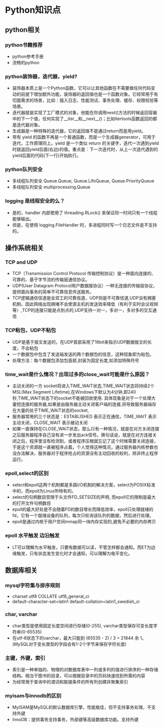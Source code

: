 # Python知识点

## python相关

### python书籍推荐
- python参考手册
- 流畅的python

### python装饰器，迭代器，yield?
- 装饰器本质上是一个Python函数，它可以让其他函数在不需要做任何代码变动的前提下增加额外功能，装饰器的返回值也是一个函数对象。它经常用于有切面需求的场景，比如：插入日志、性能测试、事务处理、缓存、权限校验等场景。
- 迭代器就是实现了工厂模式的对象，他能在你调用next()方法的时候返回容器中的下一个值，任何实现了__iter__和__next__()；比如itertools函数返回的都是迭代器对象。
- 生成器是一种特殊的迭代器，它的返回值不是通过return而是用yield。
- 带有 yield 的函数不再是一个普通函数，而是一个生成器generator，可用于迭代，工作原理同上。yield 是一个类似 return 的关键字，迭代一次遇到yield时就返回yield后面(右边)的值。重点是：下一次迭代时，从上一次迭代遇到的yield后面的代码(下一行)开始执行。

### python队列安全
- 多线程队列安全 Queue.Queue, Queue.LifoQueue, Queue.PriorityQueue
- 多线程队列安全 multiprocessing.Queue

### logging 是线程安全的么？
- 是的，handler 内部使用了 threading.RLock() 来保证同一时间只有一个线程能够输出。
- 但是，在使用 logging.FileHandler 时，多进程同时写一个日志文件是不支持的。

## 操作系统相关

### TCP and UDP
- TCP（Transmission Control Protocol 传输控制协议）是一种面向连接的、可靠的、基于字节流的传输层通信协议。
- UDP(User Datagram Protocol用户数据报协议）一种无连接的传输层协议，提供面向事务的简单不可靠信息传送服务。
- TCP逻辑通信信道是全双工的可靠信道，UDP则是不可靠信道,UDP没有拥塞机制，因此网络出现拥堵不会使源主机的发送效率降低（有利于实时会议视频等）,TCP的连接只能是点到点的,UDP支持一对一，多对一，多对多的交互通信

### TCP粘包，UDP不粘包
- UDP是基于报文发送的，在UDP首部采用了16bit来指示UDP数据报文的长度，不会粘包
- 一个数据包中包含了发送端发送的两个数据包的信息，这种现象即为粘包。
- 处理方法：每个数据包添加包首部,封装为固定长度,如添加特殊符号

### time_wait是什么情况？出现过多的close_wait可能是什么原因？
- 主动关闭的一方 socket将进入TIME_WAIT状态,TIME_WAIT状态将持续2个MSL(Max Segment Lifetime),在Windows下默认为4分钟,即240秒,TIME_WAIT状态下的socket不能被回收使用. 具体现象是对于一个处理大量短连接的服务器,如果是由服务器主动关闭客户端的连接,将导致服务器端存在大量的处于TIME_WAIT状态的socket, 
- 服务器常用的三个状态是：ESTABLISHED 表示正在通信，TIME_WAIT 表示主动关闭，CLOSE_WAIT 表示被动关闭
- 如果一直保持在CLOSE_WAIT状态，那么只有一种情况，就是在对方关闭连接之后服务器程序自己没有进一步发出ack信号。换句话说，就是在对方连接关闭之后，程序里没有检测到，或者程序压根就忘记了这个时候需要关闭连接，于是这个资源就一直被程序占着。个人觉得这种情况，通过服务器内核参数也没办法解决，服务器对于程序抢占的资源没有主动回收的权利，除非终止程序运行。

### epoll,select的区别
- select和epoll这两个机制都是多路I/O机制的解决方案，select为POSIX标准中的，而epoll为Linux所特有的。
- select的句柄数目受限于头文件FD_SETSIZE的声明, 而epoll它的限制是最大的打开文件句柄数目
- epoll的最大好处是不会随着FD的数目增长而降低效率，epoll只处理就绪的fd，它有一个就绪设备的队列，每次只轮询该队列的数据，然后进行处理。
- epoll是通过内核于用户空间mmap同一块内存实现的,避免不必要的内存拷贝

### epoll 水平触发 边沿触发
- LT可以理解为水平触发，只要有数据可以读，不管怎样都会通知。而ET为边缘触发，只有状态发生变化时才会通知，可以理解为电平变化。

## 数据库相关
### mysql字符集与排序规则
- charset utf8 COLLATE utf8_general_ci
- default-character-set=latin1 default-collation=latin1_swedish_ci

### char, varchar
- char类型是使用固定长度空间进行存储(0-255), varchar类型保存可变长度字符串(0-65535)
- 在utf-8状态下的varchar，最大只能到 (65535 - 2) / 3 = 21844 余 1。(MySQL对于变长类型的字段会有1-2个字节来保存字符长度)

### 主键，外键，索引
- 索引是一种单独的、物理的对数据库表中一列或多列的值进行排序的一种存储结构。相当于图书的目录，可以根据目录中的页码快速找到所需的内容
- 为经常用于查询中的谓词和联接条件的所有列创建非聚集索引

### myisam与innodb的区别
- MyISAM是MySQL的默认数据库引擎，性能极佳，但不支持事务处理，不支持外键
- InnoDB：提供事务支持事务，外部键等高级数据库功能。支持外键